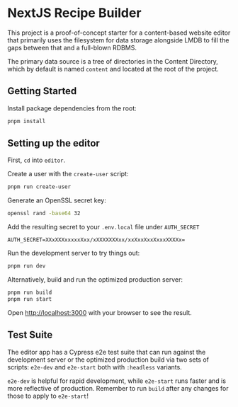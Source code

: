 # NextJS Recipe Builder

This project is a proof-of-concept starter for a content-based website editor that primarily uses the filesystem for data storage alongside LMDB to fill the gaps between that and a full-blown RDBMS.

The primary data source is a tree of directories in the Content Directory, which by default is named `content` and located at the root of the project.

## Getting Started

Install package dependencies from the root:

```bash
pnpm install
```

## Setting up the editor

First, `cd` into `editor`.

Create a user with the `create-user` script:

```bash
pnpm run create-user
```

Generate an OpenSSL secret key:

```bash
openssl rand -base64 32
```

Add the resulting secret to your `.env.local` file under `AUTH_SECRET`

```
AUTH_SECRET=XXxXXXxxxxxXxx/xXXXXXXXxx/xxXxxXxxXxxxXXXXx=
```

Run the development server to try things out:

```bash
pnpm run dev
```

Alternatively, build and run the optimized production server:

```bash
pnpm run build
pnpm run start
```

Open [http://localhost:3000](http://localhost:3000) with your browser to see the result.

## Test Suite

The editor app has a Cypress e2e test suite that can run against the development server or the optimized production build via two sets of scripts: `e2e-dev` and `e2e-start` both with `:headless` variants.

`e2e-dev` is helpful for rapid development, while `e2e-start` runs faster and is more reflective of production. Remember to run `build` after any changes for those to apply to `e2e-start`!
